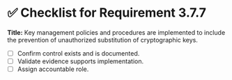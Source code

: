 # ✅ Checklist for Requirement 3.7.7

**Title:** Key management policies and procedures are implemented to include the prevention of unauthorized substitution of cryptographic keys.

- [ ] Confirm control exists and is documented.
- [ ] Validate evidence supports implementation.
- [ ] Assign accountable role.
